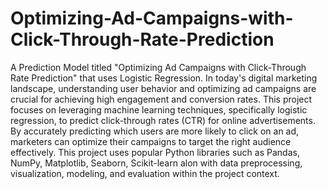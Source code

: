 # Optimizing-Ad-Campaigns-with-Click-Through-Rate-Prediction
A Prediction Model titled "Optimizing Ad Campaigns with Click-Through Rate Prediction"  that uses Logistic Regression.
In today's digital marketing landscape, understanding user behavior and optimizing ad campaigns are crucial for achieving high engagement and conversion rates. This project focuses on leveraging machine learning techniques, specifically logistic regression, to predict click-through rates (CTR) for online advertisements. By accurately predicting which users are more likely to click on an ad, marketers can optimize their campaigns to target the right audience effectively.
This project uses popular Python libraries such as Pandas, NumPy, Matplotlib, Seaborn, Scikit-learn alon with  data preprocessing, visualization, modeling, and evaluation within the project context.







